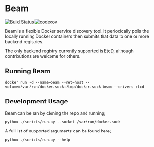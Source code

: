 Beam
====================

[![Build Status](https://travis-ci.org/jacentio/beam.svg?branch=master)](https://travis-ci.org/jacentio/beam)
[![codecov](https://codecov.io/gh/jacentio/beam/branch/master/graph/badge.svg)](https://codecov.io/gh/jacentio/beam)

Beam is a flexible Docker service discovery tool. It periodically polls the locally running Docker containers then submits that data to one or more backend registries. 

The only backend registry currently supported is EtcD, although contributions are welcome for others.

## Running Beam ##

`docker run -d --name=beam --net=host --volume=/var/run/docker.sock:/tmp/docker.sock beam --drivers etcd`

## Development Usage ##

Beam can be ran by cloning the repo and running;

`python ./scripts/run.py --socket /var/run/docker.sock`

A full list of supported arguments can be found here;

`python ./scripts/run.py --help`
